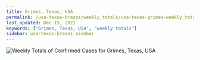 ```yaml
---
title: Grimes, Texas, USA
permalink: /usa-texas-brazos/weekly_totals/usa-texas-grimes-weekly_totals.html
last_updated: Dec 15, 2021
keywords: ["Grimes, Texas, USA", "weekly totals"]
sidebar: usa-texas-brazos_sidebar
---
```


![Weekly Totals of Confirmed Cases for Grimes, Texas, USA](/covid_tracker/images/graphs/usa-texas-grimes-weekly_totals_graph.png)
